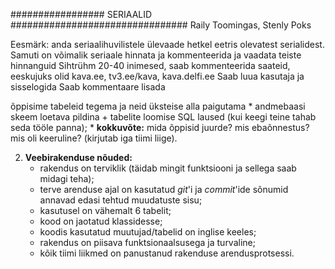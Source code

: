 ################# SERIAALID ################################
Raily Toomingas, Stenly Poks

Eesmärk: anda seriaalihuvilistele ülevaade hetkel eetris olevatest serialidest. Samuti on võimalik seriaale hinnata ja kommenteerida ja vaadata teiste hinnanguid
Sihtrühm 20-40 inimesed, saab kommenteerida saateid, eeskujuks olid kava.ee, tv3.ee/kava, kava.delfi.ee
Saab luua kasutaja ja sisselogida
Saab kommentaare lisada

õppisime tabeleid tegema ja neid üksteise alla paigutama
    * andmebaasi skeem loetava pildina + tabelite loomise SQL laused (kui keegi teine tahab seda tööle panna);
    * **kokkuvõte:** mida õppisid juurde? mis ebaõnnestus? mis oli keeruline? (kirjutab iga tiimi liige).


2. **Veebirakenduse nõuded:**
    * rakendus on terviklik (täidab mingit funktsiooni ja sellega saab midagi teha);
    * terve arenduse ajal on kasutatud _git_'i ja _commit_'ide sõnumid annavad edasi tehtud muudatuste sisu; 
    * kasutusel on vähemalt 6 tabelit;
    * kood on jaotatud klassidesse;
    * koodis kasutatud muutujad/tabelid on inglise keeles;
    * rakendus on piisava funktsionaalsusega ja turvaline;
    * kõik tiimi liikmed on panustanud rakenduse arendusprotsessi.
